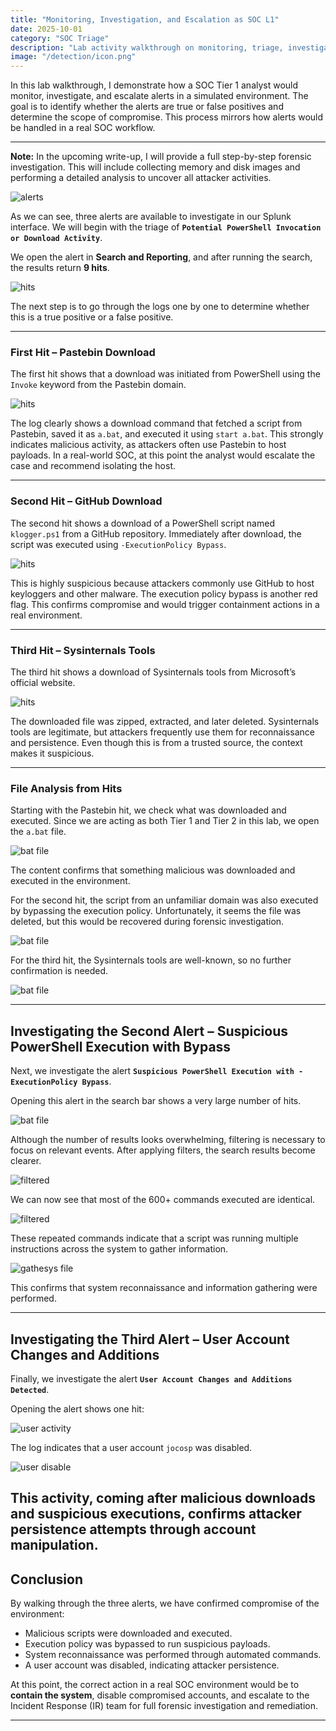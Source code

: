 ```yaml
---
title: "Monitoring, Investigation, and Escalation as SOC L1"
date: 2025-10-01
category: "SOC Triage"
description: "Lab activity walkthrough on monitoring, triage, investigation, and escalation of alerts as a SOC Tier 1 analyst."
image: "/detection/icon.png"
---
```


In this lab walkthrough, I demonstrate how a SOC Tier 1  analyst would monitor, investigate, and escalate alerts in a simulated environment. The goal is to identify whether the alerts are true or false positives and determine the scope of compromise. This process mirrors how alerts would be handled in a real SOC workflow.  

---

**Note:** In the upcoming write-up, I will provide a full step-by-step forensic investigation. This will include collecting memory and disk images and performing a detailed analysis to uncover all attacker activities.  


![alerts](/blog-images/detection/alerts.PNG)

As we can see, three alerts are available to investigate in our Splunk interface. We will begin with the triage of **`Potential PowerShell Invocation or Download Activity`**.  

We open the alert in **Search and Reporting**, and after running the search, the results return **9 hits**.  

![hits](/blog-images/detection/9-download-hits.PNG)

The next step is to go through the logs one by one to determine whether this is a true positive or a false positive.

---

### First Hit – Pastebin Download

The first hit shows that a download was initiated from PowerShell using the `Invoke` keyword from the Pastebin domain.  

![hits](/blog-images/detection/1-confirm.PNG)

The log clearly shows a download command that fetched a script from Pastebin, saved it as `a.bat`, and executed it using `start a.bat`. This strongly indicates malicious activity, as attackers often use Pastebin to host payloads. In a real-world SOC, at this point the analyst would escalate the case and recommend isolating the host.

---

### Second Hit – GitHub Download

The second hit shows a download of a PowerShell script named `klogger.ps1` from a GitHub repository. Immediately after download, the script was executed using `-ExecutionPolicy Bypass`.  

![hits](/blog-images/detection/2-confirm.PNG)

This is highly suspicious because attackers commonly use GitHub to host keyloggers and other malware. The execution policy bypass is another red flag. This confirms compromise and would trigger containment actions in a real environment.

---

### Third Hit – Sysinternals Tools

The third hit shows a download of Sysinternals tools from Microsoft’s official website.  

![hits](/blog-images/detection/3-confirm.PNG)

The downloaded file was zipped, extracted, and later deleted. Sysinternals tools are legitimate, but attackers frequently use them for reconnaissance and persistence. Even though this is from a trusted source, the context makes it suspicious.

---

### File Analysis from Hits

Starting with the Pastebin hit, we check what was downloaded and executed. Since we are acting as both Tier 1 and Tier 2 in this lab, we open the `a.bat` file.  

![bat file](/blog-images/detection/bat-file.PNG)

The content confirms that something malicious was downloaded and executed in the environment.  

For the second hit, the script from an unfamiliar domain was also executed by bypassing the execution policy. Unfortunately, it seems the file was deleted, but this would be recovered during forensic investigation.  

![bat file](/blog-images/detection/h2.PNG)

For the third hit, the Sysinternals tools are well-known, so no further confirmation is needed.  

![bat file](/blog-images/detection/h3.PNG)

---

## Investigating the Second Alert – Suspicious PowerShell Execution with Bypass

Next, we investigate the alert **`Suspicious PowerShell Execution with -ExecutionPolicy Bypass`**.  

Opening this alert in the search bar shows a very large number of hits.  

![bat file](/blog-images/detection/much-hits.PNG)

Although the number of results looks overwhelming, filtering is necessary to focus on relevant events. After applying filters, the search results become clearer.  

![filtered](/blog-images/detection/filtered.PNG)

We can now see that most of the 600+ commands executed are identical.  

![filtered](/blog-images/detection/filtered2.PNG)

These repeated commands indicate that a script was running multiple instructions across the system to gather information.  

![gathesys file](/blog-images/detection/gathesys.PNG)

This confirms that system reconnaissance and information gathering were performed.

---

## Investigating the Third Alert – User Account Changes and Additions

Finally, we investigate the alert **`User Account Changes and Additions Detected`**.  

Opening the alert shows one hit:  

![user activity](/blog-images/detection/user.PNG)

The log indicates that a user account `jocosp` was disabled.  

![user disable](/blog-images/detection/message.PNG)

This activity, coming after malicious downloads and suspicious executions, confirms attacker persistence attempts through account manipulation. 
---

## Conclusion

By walking through the three alerts, we have confirmed compromise of the environment:

- Malicious scripts were downloaded and executed.  
- Execution policy was bypassed to run suspicious payloads.  
- System reconnaissance was performed through automated commands.  
- A user account was disabled, indicating attacker persistence.  

At this point, the correct action in a real SOC environment would be to **contain the system**, disable compromised accounts, and escalate to the Incident Response (IR) team for full forensic investigation and remediation.  

---
